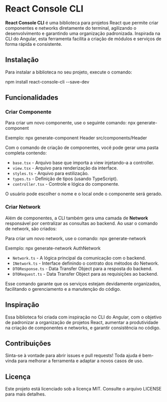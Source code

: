 # React Console CLI

**React Console CLI** é uma biblioteca para projetos React que permite criar componentes e networks diretamente do terminal, agilizando o desenvolvimento e garantindo uma organização padronizada. Inspirada na CLI do Angular, esta ferramenta facilita a criação de módulos e serviços de forma rápida e consistente.

## Instalação

Para instalar a biblioteca no seu projeto, execute o comando:

npm install react-console-cli --save-dev

## Funcionalidades

### Criar Componente

Para criar um novo componente, use o seguinte comando:
npx generate-component <NomeDoComponente> <CaminhoDoComponente>

Exemplo:
npx generate-component Header src/components/Header

Com o comando de criação de componentes, você pode gerar uma pasta completa contendo:

- `base.tsx` - Arquivo base que importa a view injetando-a a controller.
- `view.tsx` - Arquivo para renderização da interface.
- `styles.ts` - Arquivo para estilização.
- `types.ts` - Definição de tipos (usando TypeScript).
- `controller.tsx` - Controle e lógica do componente.

O usuário pode escolher o nome e o local onde o componente será gerado.

### Criar Network

Além de componentes, a CLI também gera uma camada de **Network** responsável por centralizar as consultas ao backend. Ao usar o comando de network, são criados:

Para criar um novo network, use o comando:
npx generate-network <NomeDoNetwork>

Exemplo:
npx generate-network AuthNetwork

- `Network.ts` - A lógica principal da comunicação com o backend.
- `INetwork.ts` - Interface definindo o contrato dos métodos do Network.
- `DTOResponse.ts` - Data Transfer Object para a resposta do backend.
- `DTORequest.ts` - Data Transfer Object para as requisições ao backend.

Esse comando garante que os serviços estejam devidamente organizados, facilitando o gerenciamento e a manutenção do código.

## Inspiração
Essa biblioteca foi criada com inspiração no CLI do Angular, com o objetivo de padronizar a organização de projetos React, aumentar a produtividade na criação de componentes e networks, e garantir consistência no código.

## Contribuições
Sinta-se à vontade para abrir issues e pull requests! Toda ajuda é bem-vinda para melhorar a ferramenta e adaptar a novos casos de uso.

## Licença
Este projeto está licenciado sob a licença MIT. Consulte o arquivo LICENSE para mais detalhes.
